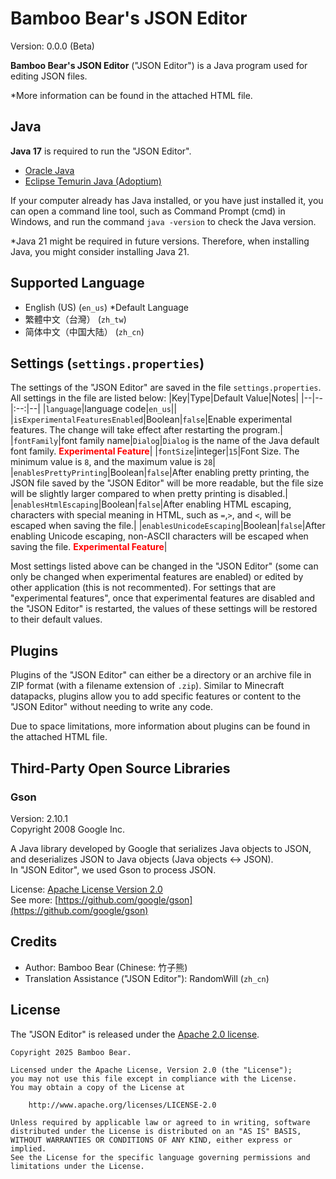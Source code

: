 # Bamboo Bear's JSON Editor
Version: 0.0.0 (Beta)

**Bamboo Bear's JSON Editor** ("JSON Editor") is a Java program used for editing JSON files.

\*More information can be found in the attached HTML file.

## Java
**Java 17** is required to run the "JSON Editor".
- [Oracle Java](https://www.oracle.com/java/technologies/downloads/)
- [Eclipse Temurin Java (Adoptium)](https://adoptium.net/temurin/releases/?version=17)

If your computer already has Java installed, or you have just installed it, you can open a command line tool, such as Command Prompt (cmd) in Windows, and run the command `java -version` to check the Java version.

\*Java 21 might be required in future versions. Therefore, when installing Java, you might consider installing Java 21.

## Supported Language
- English (US) (`en_us`) *Default Language
- 繁體中文（台灣） (`zh_tw`)
- 简体中文（中国大陆） (`zh_cn`)

## Settings (`settings.properties`)
The settings of the "JSON Editor" are saved in the file `settings.properties`. All settings in the file are listed below:
|Key|Type|Default Value|Notes|
|--|--|:--:|--|
|`language`|language code|`en_us`||
|`isExperimentalFeaturesEnabled`|Boolean|`false`|Enable experimental features. The change will take effect after restarting the program.|
|`fontFamily`|font family name|`Dialog`|`Dialog` is the name of the Java default font family. <b style="color:red">Experimental Feature</b>|
|`fontSize`|integer|`15`|Font Size. The minimum value is `8`, and the maximum value is `28`|
|`enablesPrettyPrinting`|Boolean|`false`|After enabling pretty printing, the JSON file saved by the "JSON Editor" will be more readable, but the file size will be slightly larger compared to when pretty printing is disabled.|
|`enablesHtmlEscaping`|Boolean|`false`|After enabling HTML escaping, characters with special meaning in HTML, such as `=`,`>`, and `<`, will be escaped when saving the file.|
|`enablesUnicodeEscaping`|Boolean|`false`|After enabling Unicode escaping, non-ASCII characters will be escaped when saving the file. <b style="color:red">Experimental Feature</b>|

Most settings listed above can be changed in the "JSON Editor" (some can only be changed when experimental features are enabled) or edited by other application (this is not recommented). For settings that are "experimental features", once that experimental features are disabled and the "JSON Editor" is restarted, the values of these settings will be restored to their default values.

## Plugins
Plugins of the "JSON Editor" can either be a directory or an archive file in ZIP format (with a filename extension of `.zip`). Similar to Minecraft datapacks, plugins allow you to add specific features or content to the "JSON Editor" without needing to write any code.

Due to space limitations, more information about plugins can be found in the attached HTML file.

## Third-Party Open Source Libraries
### Gson
Version: 2.10.1<br>
Copyright 2008 Google Inc.

A Java library developed by Google that serializes Java objects to JSON, and deserializes JSON to Java objects (Java objects <-> JSON).<br>
In "JSON Editor", we used Gson to process JSON.

License: [Apache License Version 2.0](http://www.apache.org/licenses/LICENSE-2.0)<br>
See more: [https://github.com/google/gson](https://github.com/google/gson)

## Credits
- Author: Bamboo Bear (Chinese: 竹子熊)
- Translation Assistance ("JSON Editor"): RandomWill (`zh_cn`)

## License
The "JSON Editor" is released under the [Apache 2.0 license](http://www.apache.org/licenses/LICENSE-2.0).
```
Copyright 2025 Bamboo Bear.

Licensed under the Apache License, Version 2.0 (the "License");
you may not use this file except in compliance with the License.
You may obtain a copy of the License at

    http://www.apache.org/licenses/LICENSE-2.0

Unless required by applicable law or agreed to in writing, software
distributed under the License is distributed on an "AS IS" BASIS,
WITHOUT WARRANTIES OR CONDITIONS OF ANY KIND, either express or implied.
See the License for the specific language governing permissions and
limitations under the License.
```
